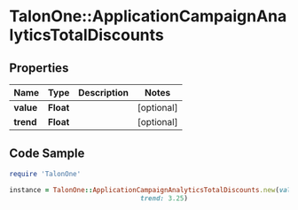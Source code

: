 # TalonOne::ApplicationCampaignAnalyticsTotalDiscounts

## Properties

Name | Type | Description | Notes
------------ | ------------- | ------------- | -------------
**value** | **Float** |  | [optional] 
**trend** | **Float** |  | [optional] 

## Code Sample

```ruby
require 'TalonOne'

instance = TalonOne::ApplicationCampaignAnalyticsTotalDiscounts.new(value: 10.0,
                                 trend: 3.25)
```


